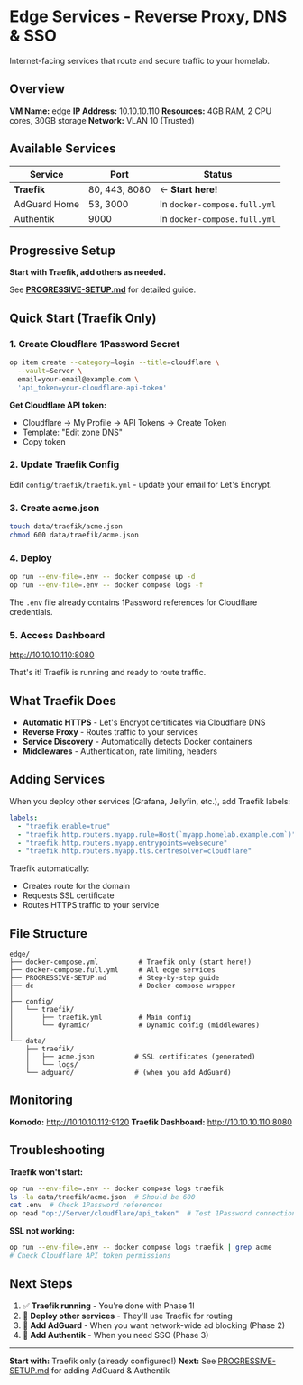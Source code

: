 # Edge Services - Reverse Proxy, DNS & SSO

Internet-facing services that route and secure traffic to your homelab.

## Overview

**VM Name:** edge
**IP Address:** 10.10.10.110
**Resources:** 4GB RAM, 2 CPU cores, 30GB storage
**Network:** VLAN 10 (Trusted)

## Available Services

| Service | Port | Status |
|---------|------|--------|
| **Traefik** | 80, 443, 8080 | ← **Start here!** |
| AdGuard Home | 53, 3000 | In `docker-compose.full.yml` |
| Authentik | 9000 | In `docker-compose.full.yml` |

## Progressive Setup

**Start with Traefik, add others as needed.**

See **[PROGRESSIVE-SETUP.md](./PROGRESSIVE-SETUP.md)** for detailed guide.

## Quick Start (Traefik Only)

### 1. Create Cloudflare 1Password Secret

```bash
op item create --category=login --title=cloudflare \
  --vault=Server \
  email=your-email@example.com \
  'api_token=your-cloudflare-api-token'
```

**Get Cloudflare API token:**
- Cloudflare → My Profile → API Tokens → Create Token
- Template: "Edit zone DNS"
- Copy token

### 2. Update Traefik Config

Edit `config/traefik/traefik.yml` - update your email for Let's Encrypt.

### 3. Create acme.json

```bash
touch data/traefik/acme.json
chmod 600 data/traefik/acme.json
```

### 4. Deploy

```bash
op run --env-file=.env -- docker compose up -d
op run --env-file=.env -- docker compose logs -f
```

The `.env` file already contains 1Password references for Cloudflare credentials.

### 5. Access Dashboard

http://10.10.10.110:8080

That's it! Traefik is running and ready to route traffic.

## What Traefik Does

- **Automatic HTTPS** - Let's Encrypt certificates via Cloudflare DNS
- **Reverse Proxy** - Routes traffic to your services
- **Service Discovery** - Automatically detects Docker containers
- **Middlewares** - Authentication, rate limiting, headers

## Adding Services

When you deploy other services (Grafana, Jellyfin, etc.), add Traefik labels:

```yaml
labels:
  - "traefik.enable=true"
  - "traefik.http.routers.myapp.rule=Host(`myapp.homelab.example.com`)"
  - "traefik.http.routers.myapp.entrypoints=websecure"
  - "traefik.http.routers.myapp.tls.certresolver=cloudflare"
```

Traefik automatically:
- Creates route for the domain
- Requests SSL certificate
- Routes HTTPS traffic to your service

## File Structure

```
edge/
├── docker-compose.yml          # Traefik only (start here!)
├── docker-compose.full.yml     # All edge services
├── PROGRESSIVE-SETUP.md        # Step-by-step guide
├── dc                          # Docker-compose wrapper
│
├── config/
│   └── traefik/
│       ├── traefik.yml         # Main config
│       └── dynamic/            # Dynamic config (middlewares)
│
└── data/
    ├── traefik/
    │   ├── acme.json          # SSL certificates (generated)
    │   └── logs/
    └── adguard/               # (when you add AdGuard)
```

## Monitoring

**Komodo:** http://10.10.10.112:9120
**Traefik Dashboard:** http://10.10.10.110:8080

## Troubleshooting

**Traefik won't start:**
```bash
op run --env-file=.env -- docker compose logs traefik
ls -la data/traefik/acme.json  # Should be 600
cat .env  # Check 1Password references
op read "op://Server/cloudflare/api_token"  # Test 1Password connection
```

**SSL not working:**
```bash
op run --env-file=.env -- docker compose logs traefik | grep acme
# Check Cloudflare API token permissions
```

## Next Steps

1. ✅ **Traefik running** - You're done with Phase 1!
2. 🚧 **Deploy other services** - They'll use Traefik for routing
3. 🚧 **Add AdGuard** - When you want network-wide ad blocking (Phase 2)
4. 🚧 **Add Authentik** - When you need SSO (Phase 3)

---

**Start with:** Traefik only (already configured!)
**Next:** See [PROGRESSIVE-SETUP.md](./PROGRESSIVE-SETUP.md) for adding AdGuard & Authentik

